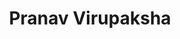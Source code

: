 ---
# Display name
title: Pranav Virupaksha

# Username (this should match the folder name)
authors:
- pranav_virupaksha

# Is this the primary user of the site?
superuser: false

# Role/position
role: Master Student

# Organizations/Affiliations
organizations:
- name: University of Illinois Urbana-Champaign
  url: ""

# Short bio (displayed in user profile at end of posts)
bio: ""

education:
  courses:
  - course: Master
    institution: University of Illinois Urbana-Champaign
    year: 2024-present

# Social/Academic Networking
# For available icons, see: https://sourcethemes.com/academic/docs/page-builder/#icons
#   For an email link, use "fas" icon pack, "envelope" icon, and a link in the
#   form "mailto:your-email@example.com" or "#contact" for contact widget.

# Enter email to display Gravatar (if Gravatar enabled in Config)
email: "reachpv05@gmail.com"

# Organizational groups that you belong to (for People widget)
#   Set this to `[]` or comment out if you are not using People widget.
user_groups:
- Lab Members

weight: 24
---